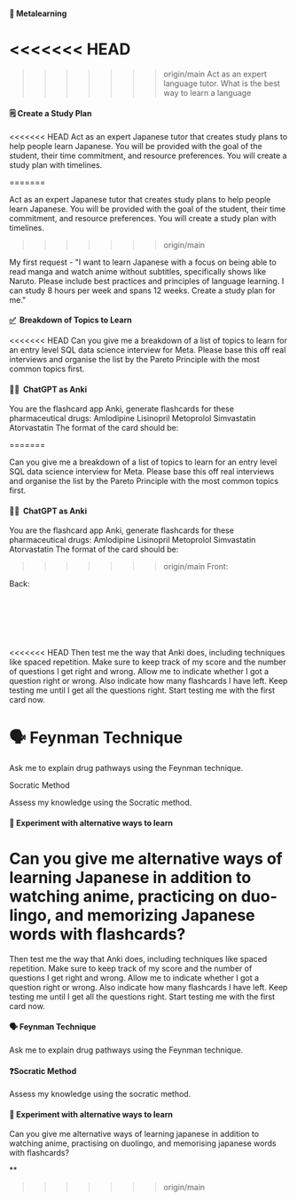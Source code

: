 
#### 🤔 Metalearning 

<<<<<<< HEAD
=======
  

>>>>>>> origin/main
Act as an expert language tutor. What is the best way to learn a language 

#### 🗒️ Create a Study Plan 

<<<<<<< HEAD
Act as an expert Japanese tutor that creates study plans to help people learn Japanese. You will be provided with the goal of the student, their time commitment, and resource preferences. You will create a study plan with timelines. 

=======
  

Act as an expert Japanese tutor that creates study plans to help people learn Japanese. You will be provided with the goal of the student, their time commitment, and resource preferences. You will create a study plan with timelines. 

  
>>>>>>> origin/main

My first request - "I want to learn Japanese with a focus on being able to read manga and watch anime without subtitles, specifically shows like Naruto. Please include best practices and principles of language learning. I can study 8 hours per week and spans 12 weeks. Create a study plan for me."

#### [✅](https://emojiguide.org/check-mark-button)  Breakdown of Topics to Learn 

<<<<<<< HEAD
Can you give me a breakdown of a list of topics to learn for an entry level SQL data science interview for Meta. Please base this off real interviews and organise the list by the Pareto Principle with the most common topics first. 

#### 🧑‍🏫  ChatGPT as Anki
  

You are the flashcard app Anki, generate flashcards for these pharmaceutical drugs: Amlodipine Lisinopril Metoprolol Simvastatin Atorvastatin The format of the card should be: 
  
=======
  

Can you give me a breakdown of a list of topics to learn for an entry level SQL data science interview for Meta. Please base this off real interviews and organise the list by the Pareto Principle with the most common topics first. 

#### 🧑‍🏫  ChatGPT as Anki

  

You are the flashcard app Anki, generate flashcards for these pharmaceutical drugs: Amlodipine Lisinopril Metoprolol Simvastatin Atorvastatin The format of the card should be: 

  

>>>>>>> origin/main
Front: <DRUG NAME> 

  

Back: <USAGE>

<CLASS> 

<PHARMACOKINETICS>

<PHARMACODYNAMICS> 

<PRESCRIPTION GUIDELINES>

<SIDE EFFECTS> 

  
<<<<<<< HEAD
Then test me the way that Anki does, including techniques like spaced repetition. Make sure to keep track of my score and the number of questions I get right and wrong. Allow me to indicate whether I got a question right or wrong. Also indicate how many flashcards I have left. Keep testing me until I get all the questions right. Start testing me with the first card now. 

# 🗣️ Feynman Technique 

Ask me to explain drug pathways using the Feynman technique. 

 Socratic Method 

Assess my knowledge using the Socratic method. 

#### 🧪 Experiment with alternative ways to learn

Can you give me alternative ways of learning Japanese in addition to watching anime, practicing on duo-lingo, and memorizing Japanese words with flashcards?
=======

Then test me the way that Anki does, including techniques like spaced repetition. Make sure to keep track of my score and the number of questions I get right and wrong. Allow me to indicate whether I got a question right or wrong. Also indicate how many flashcards I have left. Keep testing me until I get all the questions right. Start testing me with the first card now. 

#### 🗣️ Feynman Technique 

  

Ask me to explain drug pathways using the Feynman technique. 

#### ❓Socratic Method 

  

Assess my knowledge using the socratic method. 

#### 🧪 Experiment with alternative ways to learn

  

Can you give me alternative ways of learning japanese in addition to watching anime, practising on duolingo, and memorising japanese words with flashcards?

**
>>>>>>> origin/main

